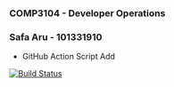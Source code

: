 ### COMP3104 - Developer Operations
### Safa Aru - 101331910

- GitHub Action Script Add

[![Build Status](https://app.travis-ci.com/arusafa/COMP3104.svg?branch=main)](https://app.travis-ci.com/arusafa/COMP3104)
